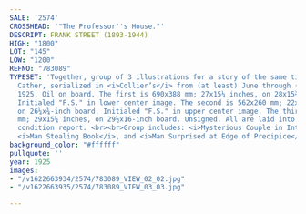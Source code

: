 ```yaml
---
SALE: '2574'
CROSSHEAD: '"The Professor''s House."'
DESCRIPT: FRANK STREET (1893-1944)
HIGH: "1800"
LOT: "145"
LOW: "1200"
REFNO: "783089"
TYPESET: 'Together, group of 3 illustrations for a story of the same title by Willa
  Cather, serialized in <i>Collier’s</i> from (at least) June through (at least) July
  1925. Oil on board. The first is 690x388 mm; 27x15¼ inches, on 28x15¾-inch board.
  Initialed "F.S." in lower center image. The second is 562x260 mm; 22x9½ inches,
  on 26¼x¾-inch board. Initialed "F.S." in upper center image. The third is 740x392
  mm; 29x15¼ inches, on 29½x16-inch board. Unsigned. All are laid into mattes. See
  condition report. <br><br>Group includes: <i>Mysterious Couple in Interior</i>,
  <i>Man Stealing Book</i>, and <i>Man Surprised at Edge of Precipice</i>.'
background_color: "#ffffff"
pullquote: ''
year: 1925
images:
- "/v1622663934/2574/783089_VIEW_02_02.jpg"
- "/v1622663935/2574/783089_VIEW_03_03.jpg"

---
```

